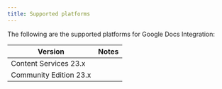 ```yaml
---
title: Supported platforms
---
```


The following are the supported platforms for Google Docs Integration:

| Version | Notes |
| ------- | ----- |
| Content Services 23.x | |
| Community Edition 23.x | |
